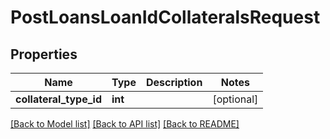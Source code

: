 # PostLoansLoanIdCollateralsRequest

## Properties
Name | Type | Description | Notes
------------ | ------------- | ------------- | -------------
**collateral_type_id** | **int** |  | [optional] 

[[Back to Model list]](../README.md#documentation-for-models) [[Back to API list]](../README.md#documentation-for-api-endpoints) [[Back to README]](../README.md)

